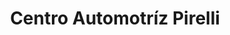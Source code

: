 ---
title: "Centro Automotríz Pirelli"
url: /ciudad-guayana-puerto-ordaz/centro-automotriz-pirelli/
shop: reparación de automóviles
---